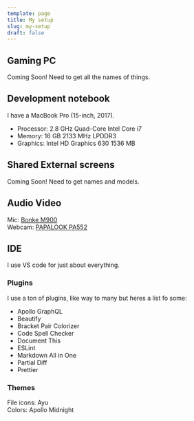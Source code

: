 ```yaml
---
template: page
title: My setup
slug: my-setup
draft: false
---
```


## Gaming PC

Coming Soon! Need to get all the names of things.

## Development notebook

I have a MacBook Pro (15-inch, 2017).

- Processor: 2.8 GHz Quad-Core Intel Core i7
- Memory: 16 GB 2133 MHz LPDDR3
- Graphics: Intel HD Graphics 630 1536 MB

## Shared External screens

Coming Soon! Need to get names and models.

## Audio Video

Mic: [Bonke M900](https://www.amazon.com/gp/product/B08662LX1S/ref=ppx_yo_dt_b_asin_title_o04_s00?ie=UTF8&psc=1)  
Webcam: [PAPALOOK PA552](https://www.amazon.com/gp/product/B08D7CVDD8/ref=ppx_yo_dt_b_asin_title_o08_s00?ie=UTF8&psc=1)

## IDE

I use VS code for just about everything.

### Plugins

I use a ton of plugins, like way to many but heres a list fo some:

- Apollo GraphQL
- Beautify
- Bracket Pair Colorizer
- Code Spell Checker
- Document This
- ESLint
- Markdown All in One
- Partial Diff
- Prettier

### Themes

File icons: Ayu  
Colors: Apollo Midnight
